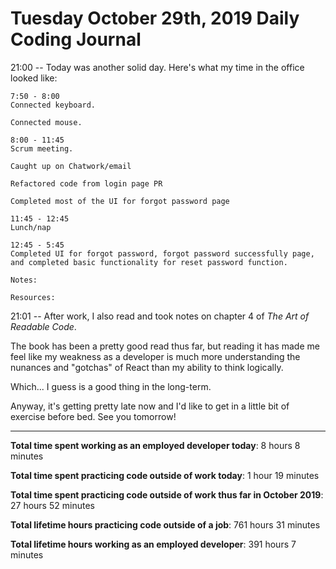 # Tuesday October 29th, 2019 Daily Coding Journal

21:00 -- Today was another solid day. Here's what my time in the office looked like:
```
7:50 - 8:00
Connected keyboard.

Connected mouse.

8:00 - 11:45
Scrum meeting.

Caught up on Chatwork/email

Refactored code from login page PR

Completed most of the UI for forgot password page

11:45 - 12:45
Lunch/nap

12:45 - 5:45
Completed UI for forgot password, forgot password successfully page, and completed basic functionality for reset password function.

Notes:

Resources:
```
21:01 -- After work, I also read and took notes on chapter 4 of *The Art of Readable Code*.

The book has been a pretty good read thus far, but reading it has made me feel like my weakness as a developer is much more understanding the nunances and "gotchas" of React than my ability to think logically.

Which... I guess is a good thing in the long-term.

Anyway, it's getting pretty late now and I'd like to get in a little bit of exercise before bed. See you tomorrow!
___
**Total time spent working as an employed developer today**: 8 hours 8 minutes

**Total time spent practicing code outside of work today**: 1 hour 19 minutes

**Total time spent practicing code outside of work thus far in October 2019**: 27 hours 52 minutes

**Total lifetime hours practicing code outside of a job**: 761 hours 31 minutes

**Total lifetime hours working as an employed developer**: 391 hours 7 minutes